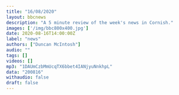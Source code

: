 ```yaml
---
title: "16/08/2020"
layout: bbcnews
description: "A 5 minute review of the week's news in Cornish."
images: ['/img/bbc800x400.jpg']
date: 2020-08-16T14:00:00Z
label: "news"
authors: ["Duncan McIntosh"]
audio: ""
tags: []
videos: []
mp3: "1DAUmCzbMmUcqTX6bbet4IANjyuNnkhpL"
data: "200816"
withaudio: false
draft: false
---
```

